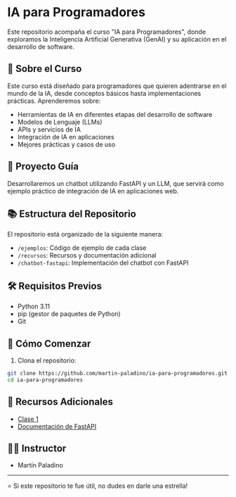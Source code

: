 # IA para Programadores

Este repositorio acompaña el curso "IA para Programadores", donde exploramos la Inteligencia Artificial Generativa (GenAI) y su aplicación en el desarrollo de software.

## 🎯 Sobre el Curso

Este curso está diseñado para programadores que quieren adentrarse en el mundo de la IA, desde conceptos básicos hasta implementaciones prácticas. Aprenderemos sobre:

- Herramientas de IA en diferentes etapas del desarrollo de software
- Modelos de Lenguaje (LLMs)
- APIs y servicios de IA
- Integración de IA en aplicaciones
- Mejores prácticas y casos de uso

## 🚀 Proyecto Guía

Desarrollaremos un chatbot utilizando FastAPI y un LLM, que servirá como ejemplo práctico de integración de IA en aplicaciones web.

## 📚 Estructura del Repositorio

El repositorio está organizado de la siguiente manera:

- `/ejemplos`: Código de ejemplo de cada clase
- `/recursos`: Recursos y documentación adicional
- `/chatbot-fastapi`: Implementación del chatbot con FastAPI

## 🛠️ Requisitos Previos

- Python 3.11
- pip (gestor de paquetes de Python)
- Git

## 🚀 Cómo Comenzar

1. Clona el repositorio:
```bash
git clone https://github.com/martin-paladino/ia-para-programadores.git
cd ia-para-programadores
```


## 🔗 Recursos Adicionales

- [Clase 1](https://docs.google.com/presentation/d/112CPz66Sfh9r1Jcm_TnkntyimaqK0SkSg3DQ91PC3zk/edit#slide=id.g3377a5b7cb6_0_0)
- [Documentación de FastAPI](https://fastapi.tiangolo.com/)


## 👨‍🏫 Instructor

- Martín Paladino

---
⭐ Si este repositorio te fue útil, no dudes en darle una estrella!